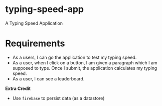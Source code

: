# typing-speed-app
A Typing Speed Application

Requirements
============
- As a users, I can go the application to test my typing speed.
- As a user, when I click on a button, I am given a paragraph which I am supposed to type. Once I submit, the application calculates my typing speed. 
- As a user, I can see a leaderboard.

**Extra Credit**
- Use `firebase` to persist data (as a datastore)


